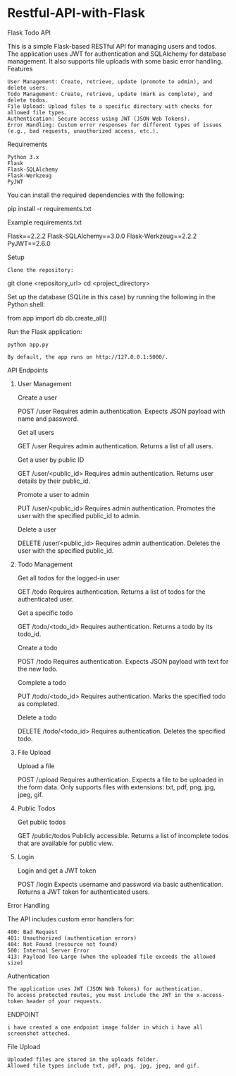 # Restful-API-with-Flask

Flask Todo API

This is a simple Flask-based RESTful API for managing users and todos. The application uses JWT for authentication and SQLAlchemy for database management. It also supports file uploads with some basic error handling.
Features

    User Management: Create, retrieve, update (promote to admin), and delete users.
    Todo Management: Create, retrieve, update (mark as complete), and delete todos.
    File Upload: Upload files to a specific directory with checks for allowed file types.
    Authentication: Secure access using JWT (JSON Web Tokens).
    Error Handling: Custom error responses for different types of issues (e.g., bad requests, unauthorized access, etc.).

Requirements

    Python 3.x
    Flask
    Flask-SQLAlchemy
    Flask-Werkzeug
    PyJWT

You can install the required dependencies with the following:

pip install -r requirements.txt

Example requirements.txt

Flask==2.2.2
Flask-SQLAlchemy==3.0.0
Flask-Werkzeug==2.2.2
PyJWT==2.6.0

Setup

    Clone the repository:

git clone <repository_url>
cd <project_directory>

Set up the database (SQLite in this case) by running the following in the Python shell:

from app import db
db.create_all()

Run the Flask application:

    python app.py

    By default, the app runs on http://127.0.0.1:5000/.

API Endpoints
1. User Management

    Create a user

    POST /user
        Requires admin authentication.
        Expects JSON payload with name and password.

    Get all users

    GET /user
        Requires admin authentication.
        Returns a list of all users.

    Get a user by public ID

    GET /user/<public_id>
        Requires admin authentication.
        Returns user details by their public_id.

    Promote a user to admin

    PUT /user/<public_id>
        Requires admin authentication.
        Promotes the user with the specified public_id to admin.

    Delete a user

    DELETE /user/<public_id>
        Requires admin authentication.
        Deletes the user with the specified public_id.

2. Todo Management

    Get all todos for the logged-in user

    GET /todo
        Requires authentication.
        Returns a list of todos for the authenticated user.

    Get a specific todo

    GET /todo/<todo_id>
        Requires authentication.
        Returns a todo by its todo_id.

    Create a todo

    POST /todo
        Requires authentication.
        Expects JSON payload with text for the new todo.

    Complete a todo

    PUT /todo/<todo_id>
        Requires authentication.
        Marks the specified todo as completed.

    Delete a todo

    DELETE /todo/<todo_id>
        Requires authentication.
        Deletes the specified todo.

3. File Upload

    Upload a file

    POST /upload
        Requires authentication.
        Expects a file to be uploaded in the form data.
        Only supports files with extensions: txt, pdf, png, jpg, jpeg, gif.

4. Public Todos

    Get public todos

    GET /public/todos
        Publicly accessible.
        Returns a list of incomplete todos that are available for public view.

5. Login

    Login and get a JWT token

    POST /login
        Expects username and password via basic authentication.
        Returns a JWT token for authenticated users.

Error Handling

The API includes custom error handlers for:

    400: Bad Request
    401: Unauthorized (authentication errors)
    404: Not Found (resource not found)
    500: Internal Server Error
    413: Payload Too Large (when the uploaded file exceeds the allowed size)

Authentication

    The application uses JWT (JSON Web Tokens) for authentication.
    To access protected routes, you must include the JWT in the x-access-token header of your requests.


ENDPOINT

    i have created a one endpoint image folder in which i have all screenshot atteched.

File Upload

    Uploaded files are stored in the uploads folder.
    Allowed file types include txt, pdf, png, jpg, jpeg, and gif.
 
